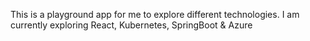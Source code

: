 This is a playground app for me to explore different technologies. I am currently exploring React, Kubernetes, SpringBoot & Azure